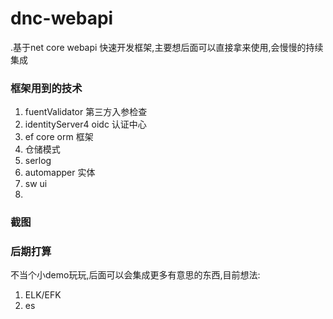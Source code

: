 # dnc-webapi
.基于net core webapi 快速开发框架,主要想后面可以直接拿来使用,会慢慢的持续集成
### 框架用到的技术
1. fuentValidator 第三方入参检查
2. identityServer4 oidc 认证中心
3. ef core orm 框架
4. 仓储模式
5. serlog 
6. automapper 实体
7. sw ui
8. 
### 截图
### 后期打算
不当个小demo玩玩,后面可以会集成更多有意思的东西,目前想法:
1. ELK/EFK
2. es

